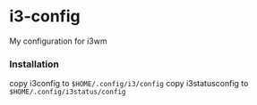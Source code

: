 # i3-config
My configuration for i3wm

### Installation

copy i3config to `$HOME/.config/i3/config`
copy i3statusconfig to `$HOME/.config/i3status/config`
